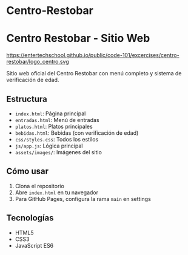# Centro-Restobar
# Centro Restobar - Sitio Web

https://entertechschool.github.io/public/code-101/excercises/centro-restobar/logo_centro.svg

Sitio web oficial del Centro Restobar con menú completo y sistema de verificación de edad.

## Estructura
- `index.html`: Página principal
- `entradas.html`: Menú de entradas
- `platos.html`: Platos principales
- `bebidas.html`: Bebidas (con verificación de edad)
- `css/styles.css`: Todos los estilos
- `js/app.js`: Lógica principal
- `assets/images/`: Imágenes del sitio

## Cómo usar
1. Clona el repositorio
2. Abre `index.html` en tu navegador
3. Para GitHub Pages, configura la rama `main` en settings

## Tecnologías
- HTML5
- CSS3
- JavaScript ES6
